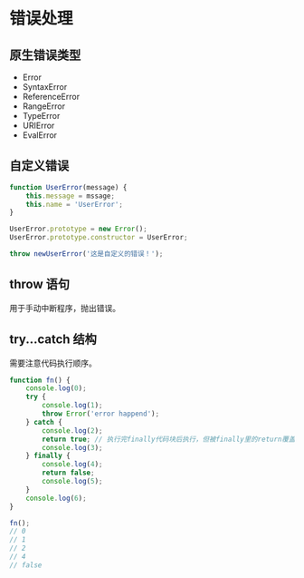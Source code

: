 # 错误处理

## 原生错误类型

-   Error
-   SyntaxError
-   ReferenceError
-   RangeError
-   TypeError
-   URIError
-   EvalError

## 自定义错误

```javascript
function UserError(message) {
    this.message = mssage;
    this.name = 'UserError';
}

UserError.prototype = new Error();
UserError.prototype.constructor = UserError;

throw newUserError('这是自定义的错误！');
```

## throw 语句

用于手动中断程序，抛出错误。

## try...catch 结构

需要注意代码执行顺序。

```javascript
function fn() {
    console.log(0);
    try {
        console.log(1);
        throw Error('error happend');
    } catch {
        console.log(2);
        return true; // 执行完finally代码块后执行，但被finally里的return覆盖
        console.log(3);
    } finally {
        console.log(4);
        return false;
        console.log(5);
    }
    console.log(6);
}

fn();
// 0
// 1
// 2
// 4
// false
```
